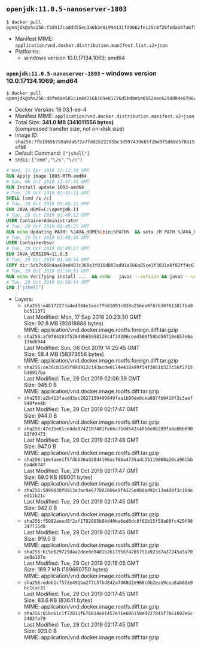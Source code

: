 ## `openjdk:11.0.5-nanoserver-1803`

```console
$ docker pull openjdk@sha256:f3d417caddd55ec3a6b3e81994131fd9062fe125c8f26fedaa47a6f583b6a202
```

-	Manifest MIME: `application/vnd.docker.distribution.manifest.list.v2+json`
-	Platforms:
	-	windows version 10.0.17134.1069; amd64

### `openjdk:11.0.5-nanoserver-1803` - windows version 10.0.17134.1069; amd64

```console
$ docker pull openjdk@sha256:d8fe8ae581c1e4d216b169e81726d5bd8eba6552aec629dd84e8796cb414e3bd
```

-	Docker Version: 18.03.1-ee-4
-	Manifest MIME: `application/vnd.docker.distribution.manifest.v2+json`
-	Total Size: **341.0 MB (341011556 bytes)**  
	(compressed transfer size, not on-disk size)
-	Image ID: `sha256:7fb1065b750a9da572a7fdd2b22295bc3d997439e65f2be9f5d60e570a15efb8`
-	Default Command: `["jshell"]`
-	`SHELL`: `["cmd","\/s","\/c"]`

```dockerfile
# Wed, 11 Apr 2018 22:12:30 GMT
RUN Apply image 1803-RTM-amd64
# Sun, 06 Oct 2019 13:47:41 GMT
RUN Install update 1803-amd64
# Tue, 29 Oct 2019 01:32:21 GMT
SHELL [cmd /s /c]
# Tue, 29 Oct 2019 01:49:11 GMT
ENV JAVA_HOME=C:\openjdk-11
# Tue, 29 Oct 2019 01:49:12 GMT
USER ContainerAdministrator
# Tue, 29 Oct 2019 01:49:25 GMT
RUN echo Updating PATH: %JAVA_HOME%\bin;%PATH% 	&& setx /M PATH %JAVA_HOME%\bin;%PATH%
# Tue, 29 Oct 2019 01:49:26 GMT
USER ContainerUser
# Tue, 29 Oct 2019 01:49:27 GMT
ENV JAVA_VERSION=11.0.5
# Tue, 29 Oct 2019 01:50:34 GMT
COPY dir:5db7c86b4aa60ed483c360e3f016d803ad91a566a85ce1f3831a8f82ff4c61c1 in C:\openjdk-11 
# Tue, 29 Oct 2019 01:50:53 GMT
RUN echo Verifying install ... 	&& echo   javac --version && javac --version 	&& echo   java --version && java --version
# Tue, 29 Oct 2019 01:50:54 GMT
CMD ["jshell"]
```

-	Layers:
	-	`sha256:e46172273a4e4384e1eec7fb01091c828a256ea0f87b30f61381fba9bc511371`  
		Last Modified: Mon, 17 Sep 2018 20:23:30 GMT  
		Size: 92.8 MB (92818888 bytes)  
		MIME: application/vnd.docker.image.rootfs.foreign.diff.tar.gzip
	-	`sha256:af0f84283f52649b65958128c4f34206ceed508f59bd50719eb57e6a136d6844`  
		Last Modified: Sun, 06 Oct 2019 14:25:45 GMT  
		Size: 58.4 MB (58373656 bytes)  
		MIME: application/vnd.docker.image.rootfs.foreign.diff.tar.gzip
	-	`sha256:ce30cb1545f89d912c193acde0174e418a99f54f3861b327c56f2715b16917ba`  
		Last Modified: Tue, 29 Oct 2019 02:06:39 GMT  
		Size: 945.0 B  
		MIME: application/vnd.docker.image.rootfs.diff.tar.gzip
	-	`sha256:a2b413faadd3ec2027159409849faa1b90ee0cea807fb0410f2c3aef940fee4b`  
		Last Modified: Tue, 29 Oct 2019 02:17:47 GMT  
		Size: 944.0 B  
		MIME: application/vnd.docker.image.rootfs.diff.tar.gzip
	-	`sha256:47e15e61ce4da9742107481fe66c71dd542c4016e06289fa8a86b69082f03473`  
		Last Modified: Tue, 29 Oct 2019 02:17:48 GMT  
		Size: 947.0 B  
		MIME: application/vnd.docker.image.rootfs.diff.tar.gzip
	-	`sha256:1ee4aee1f5fdbb26a328d4196acf65a4735adc35119008a20ca98cbb6a4d674f`  
		Last Modified: Tue, 29 Oct 2019 02:17:47 GMT  
		Size: 69.0 KB (69001 bytes)  
		MIME: application/vnd.docker.image.rootfs.diff.tar.gzip
	-	`sha256:5099838f0913a3ac9e677882806e9f4325e0b8ad92c13a488f3c16deed11b21c`  
		Last Modified: Tue, 29 Oct 2019 02:17:45 GMT  
		Size: 942.0 B  
		MIME: application/vnd.docker.image.rootfs.diff.tar.gzip
	-	`sha256:f5082aeed8f2af1782905b84d40ba6ed8dc8f61b15f58a60fc429f98347715d0`  
		Last Modified: Tue, 29 Oct 2019 02:17:45 GMT  
		Size: 919.0 B  
		MIME: application/vnd.docker.image.rootfs.diff.tar.gzip
	-	`sha256:b15e629729daa2dee0e84d1b2617956f4285751a923d7a37245a5a70ae0a107e`  
		Last Modified: Tue, 29 Oct 2019 02:18:05 GMT  
		Size: 189.7 MB (189660750 bytes)  
		MIME: application/vnd.docker.image.rootfs.diff.tar.gzip
	-	`sha256:edeb1cf572e491ba2f7c5fbd842a7368d2e966c0b2ea19cea8ab02e9bc1cac31`  
		Last Modified: Tue, 29 Oct 2019 02:17:45 GMT  
		Size: 83.6 KB (83641 bytes)  
		MIME: application/vnd.docker.image.rootfs.diff.tar.gzip
	-	`sha256:01bc61c1f72811f676014e01457e71e686158ed227845f7b61802e6c2402fe79`  
		Last Modified: Tue, 29 Oct 2019 02:17:45 GMT  
		Size: 923.0 B  
		MIME: application/vnd.docker.image.rootfs.diff.tar.gzip
